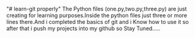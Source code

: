 "# learn-git properly" 
The Python files (one.py,two.py,three.py) are just creating for learning purposes.Inside the python files just three or more lines there.And i completed the basics of git and i Know how to use it so after that i push my projects into my github so Stay Tuned.....